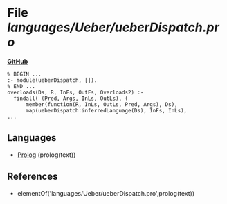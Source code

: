 # File _languages/Ueber/ueberDispatch.pro_
**[GitHub](https://github.com/softlang/yas/blob/master/languages/Ueber/ueberDispatch.pro)**
```
% BEGIN ...
:- module(ueberDispatch, []).
% END ...
overloads(Ds, R, InFs, OutFs, Overloads2) :-
  findall( (Pred, Args, InLs, OutLs), (
      member(function(R, InLs, OutLs, Pred, Args), Ds),
      map(ueberDispatch:inferredLanguage(Ds), InFs, InLs),
...
```

## Languages
* [Prolog](../languages/Prolog.md) (prolog(text))

## References
* elementOf('languages/Ueber/ueberDispatch.pro',prolog(text))
